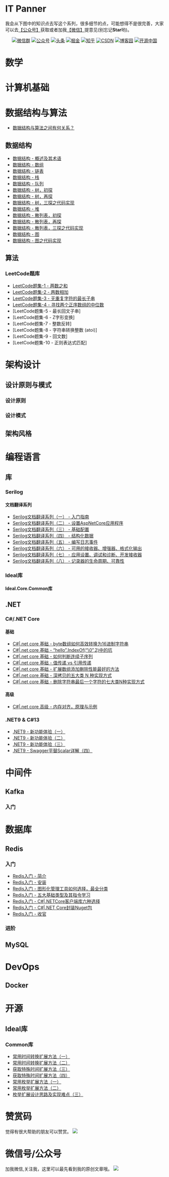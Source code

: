 ﻿# IT Panner

我会从下图中的知识点去写这个系列，很多细节的点，可能想得不是很完善，大家可以去[【公众号】](#微信号/公众号)获取或者加我[【微信】](#微信号/公众号)提意见(别忘记**Star**哟)。


<p align="center">
  <a href="#微信号/公众号"><img src="https://img.shields.io/badge/weChat-微信群-blue.svg" alt="微信群"></a>
  <a href="#微信号/公众号"><img src="https://img.shields.io/badge/公众号-IT规划师-lightgrey.svg" alt="公众号"></a>
  <a href="https://www.toutiao.com/c/user/token/MS4wLjABAAAAglpgOCuXZXXyifatKX4HTiUdge6AS_TLNucazVkphrg/"><img src="https://img.shields.io/badge/toutiao-头条-9cf" alt="头条"></a>
  <a href="https://juejin.im/user/2330620383998413"><img src="https://img.shields.io/badge/juejin-掘金-blue.svg" alt="掘金"></a>
  <a href="https://www.zhihu.com/people/hugogoos"><img src="https://img.shields.io/badge/zhihu-知乎-informational" alt="知乎"></a>
  <a href="https://me.csdn.net/zhulianfang1991"><img src="https://img.shields.io/badge/csdn-CSDN-red.svg" alt="CSDN"></a>
  <a href="https://www.cnblogs.com/hugogoos"><img src="https://img.shields.io/badge/cnblogs-博客园-important.svg" alt="博客园"></a>
  <a href="https://my.oschina.net/u/4767676"><img src="https://img.shields.io/badge/oschina-开源中国-green" alt="开源中国"></a>
</p>

# 数学
# 计算机基础
# 数据结构与算法
  - [数据结构与算法之间有何关系？](https://mp.weixin.qq.com/s/DfEEi5lqXBdL9rtvvaPFzA)

## 数据结构  
  - [数据结构 - 概述及其术语](https://mp.weixin.qq.com/s/1iu1aIgZ4c05lHw9O0MrBQ)
  - [数据结构 - 数组](https://mp.weixin.qq.com/s/pdaa_xDytDy-WgKTvWxRDA)
  - [数据结构 - 链表](https://mp.weixin.qq.com/s/POsdrru9ZJzH4Ey2NMv6zw)
  - [数据结构 - 栈](https://mp.weixin.qq.com/s/XVS-pvRC7Mmh4hHKzPkndw)
  - [数据结构 - 队列](https://mp.weixin.qq.com/s/Ixl_9rdplGrE0sFB_TRfvA)
  - [数据结构 - 树，初探](https://mp.weixin.qq.com/s/DKaBWW7_rz3xrxJs7mb7TA)
  - [数据结构 - 树，再探](https://mp.weixin.qq.com/s/3_NeV-lCNc-bu7OAIiELfQ)
  - [数据结构 - 树，三探之代码实现](https://mp.weixin.qq.com/s/s1k_kHgilWbyN2wYfm_R8g)
  - [数据结构 - 堆](https://mp.weixin.qq.com/s/ttlsZGFSngs2vUe9bE-VKg)
  - [数据结构 - 散列表，初探](https://mp.weixin.qq.com/s/GZBDx0aOubRt-NQKjF_vpg)
  - [数据结构 - 散列表，再探](https://mp.weixin.qq.com/s/4VC_zG0AIwgL4lirovfrhQ)
  - [数据结构 - 散列表，三探之代码实现](https://mp.weixin.qq.com/s/Jy1PqfBi9BoXpvdr-VFUeA)
  - [数据结构 - 图](https://mp.weixin.qq.com/s/ZcsDAf2yKBXNP-xSfrWGTQ)
  - [数据结构 - 图之代码实现](https://mp.weixin.qq.com/s/aSn5Y7rQNgD6RxaaEsJWvw)

## 算法  
### LeetCode题库
  - [LeetCode题集-1 - 两数之和](https://mp.weixin.qq.com/s/FEEFHtJ_zCCai1w0CCdwPQ)
  - [LeetCode题集-2 - 两数相加](https://mp.weixin.qq.com/s/oNcTM5L_pEw8dVZrciV5kg)
  - [LeetCode题集-3 - 无重复字符的最长子串](https://mp.weixin.qq.com/s/_hGSOFxC4MCZyspMoxXZTg)
  - [LeetCode题集-4 - 寻找两个正序数组的中位数](https://mp.weixin.qq.com/s/0ckbc2M7DZ5Cpt_NLwXHXw)
  - [LeetCode题集-5 - 最长回文子串]
  - [LeetCode题集-6 - Z字形变换]
  - [LeetCode题集-7 - 整数反转]
  - [LeetCode题集-8 - 字符串转换整数 (atoi)]
  - [LeetCode题集-9 - 回文数]
  - [LeetCode题集-10 - 正则表达式匹配]
   
# 架构设计

## 设计原则与模式
### 设计原则
### 设计模式


## 架构风格
 
# 编程语言

## 库
### Serilog
#### 文档翻译系列
  - [Serilog文档翻译系列（一） - 入门指南](https://mp.weixin.qq.com/s/iWa34SeJTNxDk2wL1WhfQQ)
  - [Serilog文档翻译系列（二） - 设置AspNetCore应用程序](https://mp.weixin.qq.com/s/ciUS9ye5E8eqQsDP1v-LIA)
  - [Serilog文档翻译系列（三） - 基础配置](https://mp.weixin.qq.com/s/Px7oz4sZFMzoN6w6HqGdig)
  - [Serilog文档翻译系列（四） - 结构化数据](https://mp.weixin.qq.com/s/7mhXxMI_M4t-u42qG8kosQ)
  - [Serilog文档翻译系列（五） - 编写日志事件](https://mp.weixin.qq.com/s/Y6cnAEwQTWwcuojqYXwmYQ)
  - [Serilog文档翻译系列（六） - 可用的接收器、增强器、格式化输出](https://mp.weixin.qq.com/s/yvLiZnBW-HXx1juyWh7Jhg)
  - [Serilog文档翻译系列（七） - 应用设置、调试和诊断、开发接收器](https://mp.weixin.qq.com/s/hlvaIUiaRr2nudK7FfcMIQ)
  - [Serilog文档翻译系列（八） - 记录器的生命周期、可靠性](https://mp.weixin.qq.com/s/Plu9tVG_sSbUEcn137yP_Q)

### Ideal库
#### Ideal.Core.Common库



## .NET
### C#/.NET Core
#### 基础
  - [C#|.net core 基础 -  byte数组如何高效转换为16进制字符串](https://mp.weixin.qq.com/s/U-2nkoQ80x_ehS6KDRWLgg)
  - [C#|.net core 基础 - “hello”.IndexOf(“\0”,2)中的坑](https://mp.weixin.qq.com/s/mFigIMTF-HfWbnrJn-rIsw)
  - [C#|.net core 基础 - 如何判断连续子序列](https://mp.weixin.qq.com/s/r7VdvqpTf2LklDjH92a39w)
  - [C#|.net core 基础 - 值传递 vs 引用传递](https://mp.weixin.qq.com/s/SOYN6y09k1HzpZZZPxf_tw)
  - [C#|.net core 基础 - 扩展数组添加删除性能最好的方法](https://mp.weixin.qq.com/s/kzYUpReyElyGh0oAiYwsIw)
  - [C#|.net core 基础 - 深拷贝的五大类 N 种实现方式](https://mp.weixin.qq.com/s/CO4HFt97SJRJsss6P63Q-w)
  - [C#|.net core 基础 - 删除字符串最后一个字符的七大类N种实现方式](https://mp.weixin.qq.com/s/BG1yUcP9nYROI7C09ywYDA)
#### 高级
  - [C#|.net core 高级 - 内存对齐，原理与示例](https://mp.weixin.qq.com/s/BxE_GUcwAVR_aJOaiu_hMg)

### .NET9 & C#13
  - [.NET9 - 新功能体验（一）](https://mp.weixin.qq.com/s/9jXq_bRsnjc_jr9ZYkutRg)
  - [.NET9 - 新功能体验（二）](https://mp.weixin.qq.com/s/ODrphBs2GaKFT7yLHE_KtQ)
  - [.NET9 - 新功能体验（三）](https://mp.weixin.qq.com/s/1xLgSXSwmGZb1DOV2kngJQ)
  - [.NET9 - Swagger平替Scalar详解（四）](https://mp.weixin.qq.com/s/9eKpMR5fXm0L9PX99pQ05Q)

# 中间件
## Kafka
### 入门

# 数据库

## Redis
### 入门
  - [Redis入门 - 简介](https://mp.weixin.qq.com/s/xJ0heceb58tTzusW4VpSCQ)
  - [Redis入门 - 安装](https://mp.weixin.qq.com/s/qoZ2SQGDvFHfbR_SKeyT4w)
  - [Redis入门 - 图形化管理工具如何选择，最全分类](https://mp.weixin.qq.com/s/4-2LPQ8yA5fsoRTWu-KHaw)
  - [Redis入门 - 五大基础类型及其指令学习](https://mp.weixin.qq.com/s/88asgJzWMAJirHOLzY3hiw)
  - [Redis入门 - C#|.NETCore客户端库六种选择](https://mp.weixin.qq.com/s/pebL_HmuYS_rz_3D8Gxf6g)
  - [Redis入门 - C#|.NET Core封装Nuget包](https://mp.weixin.qq.com/s/UzeoGUjIUZCSgolGOBJQcw)
  - [Redis入门 - 收官](https://mp.weixin.qq.com/s/PTD-vfdzhJVT_uaaLR3hHQ)
### 进阶
## MySQL


# DevOps
## Docker

# 开源
## Ideal库
### Common库
  - [常用时间转换扩展方法（一）](https://mp.weixin.qq.com/s/n19Qb-4PqL59esaXFwyOqA)
  - [常用时间转换扩展方法（二）](https://mp.weixin.qq.com/s/R9B1zddUj_G0aEi2l4gENQ)
  - [获取特殊时间扩展方法（三）](https://mp.weixin.qq.com/s/11PJOVk8e3dMS6lig6yTbw)
  - [获取特殊时间扩展方法（四）](https://mp.weixin.qq.com/s/yDPZTwObp1kfCP__W62w-g)
  - [常用枚举扩展方法（一）](https://mp.weixin.qq.com/s/USUaqrh8hiY2J7W_lvz73w)
  - [常用枚举扩展方法（二）](https://mp.weixin.qq.com/s/Tn99Iad0b4ey3uE2wahG1w)
  - [枚举扩展设计思路及实现难点（三）](https://mp.weixin.qq.com/s/JRyZevFaFMX5oVQRXH9fxg)


# 赞赏码

觉得有很大帮助的朋友可以赞赏。
![](https://gitee.com/hugogoos/Planner/raw/master/images/zhifu.png)


# 微信号/公众号
加我微信,关注我，这里可以最先看到我的原创文章哦。
<a name="微信号/公众号"></a>
![](https://gitee.com/hugogoos/Planner/raw/master/images/chat.png)


